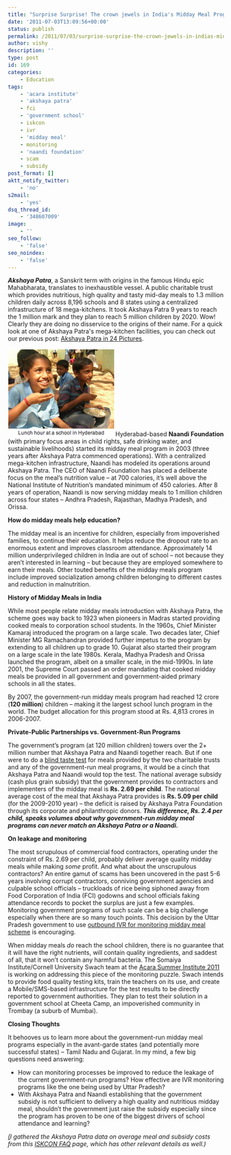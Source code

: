 ```yaml
---
title: "Surprise Surprise! The crown jewels in India's Midday Meal Programs are Charitable Trusts"
date: '2011-07-03T13:09:56+00:00'
status: publish
permalink: /2011/07/03/surprise-surprise-the-crown-jewels-in-indias-midday-meal-programs-are-charitable-trusts
author: vishy
description: ''
type: post
id: 169
categories:
    - Education
tags:
    - 'acara institute'
    - 'akshaya patra'
    - fci
    - 'government school'
    - iskcon
    - ivr
    - 'midday meal'
    - monitoring
    - 'naandi foundation'
    - scam
    - subsidy
post_format: []
aktt_notify_twitter:
    - 'no'
s2mail:
    - 'yes'
dsq_thread_id:
    - '348607009'
image:
    - ''
seo_follow:
    - 'false'
seo_noindex:
    - 'false'
---
```


***Akshaya Patra***, a Sanskrit term with origins in the famous Hindu epic Mahabharata, translates to inexhaustible vessel. A public charitable trust which provides nutritious, high quality and tasty mid-day meals to 1.3 million children daily across 8,196 schools and 8 states using a centralized infrastructure of 18 mega-kitchens. It took Akshaya Patra 9 years to reach the 1 million mark and they plan to reach 5 million children by 2020. Wow! Clearly they are doing no disservice to the origins of their name. For a quick look at one of Akshaya Patra's mega-kitchen facilities, you can check out our previous post: [Akshaya Patra in 24 Pictures](../2011/07/01/akshaya-patra-in-24-pictures/).

[![](../../../../uploads/2011/07/naandi_mealtime.png "naandi_mealtime")](../../../../uploads/2011/07/naandi_mealtime.png)Hyderabad-based **Naandi Foundation** (with primary focus areas in child rights, safe drinking water, and sustainable livelihoods) started its midday meal program in 2003 (three years after Akshaya Patra commenced operations). With a centralized mega-kitchen infrastructure, Naandi has modeled its operations around Akshaya Patra. The CEO of Naandi Foundation has placed a deliberate focus on the meal’s nutrition value – at 700 calories, it’s well above the National Institute of Nutrition’s mandated minimum of 450 calories. After 8 years of operation, Naandi is now serving midday meals to 1 million children across four states – Andhra Pradesh, Rajasthan, Madhya Pradesh, and Orissa.

**How do midday meals help education?**

The midday meal is an incentive for children, especially from impoverished families, to continue their education. It helps reduce the dropout rate to an enormous extent and improves classroom attendance. Approximately 14 million underprivileged children in India are out of school – not because they aren’t interested in learning – but because they are employed somewhere to earn their meals. Other touted benefits of the midday meals program include improved socialization among children belonging to different castes and reduction in malnutrition.

**History of Midday Meals in India**

While most people relate midday meals introduction with Akshaya Patra, the scheme goes way back to 1923 when pioneers in Madras started providing cooked meals to corporation school students. In the 1960s, Chief Minister Kamaraj introduced the program on a large scale. Two decades later, Chief Minister MG Ramachandran provided further impetus to the program by extending to all children up to grade 10. Gujarat also started their program on a large scale in the late 1980s. Kerala, Madhya Pradesh and Orissa launched the program, albeit on a smaller scale, in the mid-1990s. In late 2001, the Supreme Court passed an order mandating that cooked midday meals be provided in all government and government-aided primary schools in all the states.

By 2007, the government-run midday meals program had reached 12 crore (**120 million**) children – making it the largest school lunch program in the world. The budget allocation for this program stood at Rs. 4,813 crores in 2006-2007.

**Private-Public Partnerships vs. Government-Run Programs**

The government’s program (at 120 million children) towers over the 2+ million number that Akshaya Patra and Naandi together reach. But if one were to do a [blind taste test](http://en.wikipedia.org/wiki/Blind_taste_test) for meals provided by the two charitable trusts and any of the government-run meal programs, it would be a cinch that Akshaya Patra and Naandi would top the test. The national average subsidy (cash plus grain subsidy) that the government provides to contractors and implementers of the midday meal is **Rs. 2.69 per child**. The national average cost of the meal that Akshaya Patra provides is **Rs. 5.09 per child** (for the 2009-2010 year) – the deficit is raised by Akshaya Patra Foundation through its corporate and philanthropic donors.   ***This difference, Rs. 2.4 per child, speaks volumes about why government-run midday meal programs can never match an Akshaya Patra or a Naandi.***

**On leakage and monitoring**

The most scrupulous of commercial food contractors, operating under the constraint of Rs. 2.69 per child, probably deliver average quality midday meals while making *some* profit. And what about the unscrupulous contractors? An entire gamut of scams has been uncovered in the past 5-6 years involving corrupt contractors, conniving government agencies and culpable school officials – truckloads of rice being siphoned away from Food Corporation of India (FCI) godowns and school officials faking attendance records to pocket the surplus  are just a few examples. Monitoring government programs of such scale can be a big challenge especially when there are so many touch points. This decision by the Uttar Pradesh government to use [outbound IVR for monitoring midday meal scheme](http://www.ivrsworld.com/ivr-applications/outbound-ivr-for-monitoring-mid-day-meal-scheme-in-india/) is encouraging.

When midday meals *do* reach the school children, there is no guarantee that it will have the right nutrients, will contain quality ingredients, and saddest of all, that it won’t contain any harmful bacteria. The Somaiya Institute/Cornell University Swach team at the [Acara Summer Institute 2011](../2011/06/28/acara-summer-institute-2011-day-1-highlights/) is working on addressing this piece of the monitoring puzzle. Swach intends to provide food quality testing kits, train the teachers on its use, and create a Mobile/SMS-based infrastructure for the test results to be directly reported to government authorities. They plan to test their solution in a government school at Cheeta Camp, an impoverished community in Trombay (a suburb of Mumbai).

**Closing Thoughts**

It behooves us to learn more about the government-run midday meal programs especially in the avant-garde states (and potentially more successful states) – Tamil Nadu and Gujarat. In my mind, a few big questions need answering:

- How can monitoring processes be improved to reduce the leakage of the current government-run programs? How effective are IVR monitoring programs like the one being used by Uttar Pradesh?
- With Akshaya Patra and Naandi establishing that the government subsidy is not sufficient to delivery a high quality and nutritious midday meal, shouldn’t the government just raise the subsidy especially since the program has proven to be one of the biggest drivers of school attendance and learning?

*<span style="text-decoration: underline;">(</span>I gathered the Akshaya Patra data on average meal and subsidy costs from this [ISKCON FAQ](http://www.prabhupadanugas.eu/?p=11800) page, which has other relevant details as well.)*
